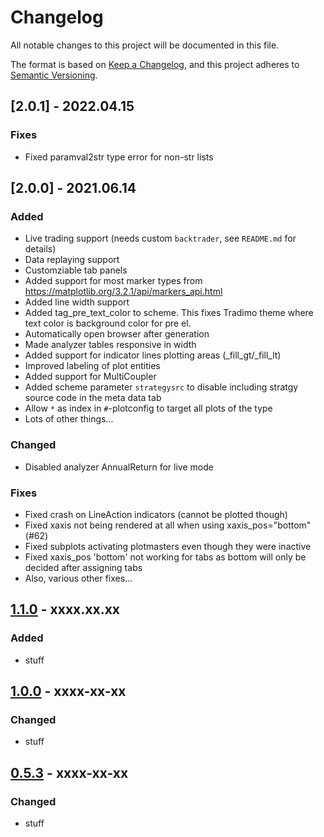 # Changelog
All notable changes to this project will be documented in this file.

The format is based on [Keep a Changelog](https://keepachangelog.com/en/1.0.0/),
and this project adheres to [Semantic Versioning](https://semver.org/spec/v2.0.0.html).

## [2.0.1] - 2022.04.15
### Fixes
- Fixed paramval2str type error for non-str lists


## [2.0.0] - 2021.06.14
### Added
- Live trading support (needs custom `backtrader`, see `README.md` for details)
- Data replaying support
- Customziable tab panels
- Added support for most marker types from https://matplotlib.org/3.2.1/api/markers_api.html
- Added line width support
- Added tag_pre_text_color to scheme. This fixes Tradimo theme where text color is background color for pre el.
- Automatically open browser after generation
- Made analyzer tables responsive in width
- Added support for indicator lines plotting areas (_fill_gt/_fill_lt)
- Improved labeling of plot entities
- Added support for MultiCoupler
- Added scheme parameter `strategysrc` to disable including stratgy source code in the meta data tab
- Allow `*` as index in `#`-plotconfig to target all plots of the type
- Lots of other things...


### Changed
- Disabled analyzer AnnualReturn for live mode

### Fixes
- Fixed crash on LineAction indicators (cannot be plotted though)
- Fixed xaxis not being rendered at all when using xaxis_pos="bottom" (#62)
- Fixed subplots activating plotmasters even though they were inactive
- Fixed xaxis_pos 'bottom' not working for tabs as bottom will only be decided after assigning tabs
- Also, various other fixes...

## [1.1.0] - xxxx.xx.xx
### Added
- stuff

## [1.0.0] - xxxx-xx-xx
### Changed
- stuff

## [0.5.3] - xxxx-xx-xx
### Changed
- stuff

[Unreleased]: https://github.com/verybadsoldier/backtrader_plotting/compare/v1.1.0...v2.0.0
[1.1.0]: https://github.com/verybadsoldier/backtrader_plotting/compare/v1.0.0...v1.1.0
[1.0.0]: https://github.com/verybadsoldier/backtrader_plotting/compare/v0.5.3...v1.0.0
[0.5.3]: https://github.com/verybadsoldier/backtrader_plotting/compare/v0.5...v0.5.3
